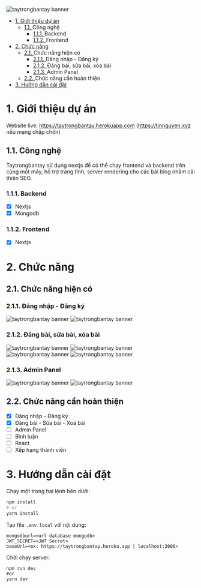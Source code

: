![taytrongbantay banner](./images/ttbt_cover.jpg)

- [1. Giới thiệu dự án](#1-giới-thiệu-dự-án)
  - [1.1. <a name='Cngngh'></a>Công nghệ](#11-công-nghệ)
    - [1.1.1. <a name='Backend'></a>Backend](#111-backend)
    - [1.1.2. <a name='Frontend'></a>Frontend](#112-frontend)
- [2. Chức năng](#2-chức-năng)
  - [2.1. <a name='Chcnnghinc'></a>Chức năng hiện có](#21-chức-năng-hiện-có)
    - [2.1.1. <a name='ngnhp-ngk'></a>Đăng nhập - Đăng ký](#211-đăng-nhập---đăng-ký)
    - [2.1.2. <a name='ngbisabixabi'></a>Đăng bài, sửa bài, xóa bài](#212-đăng-bài-sửa-bài-xóa-bài)
    - [2.1.3. <a name='AdminPanel'></a>Admin Panel](#213-admin-panel)
  - [2.2. <a name='Chcnngcnhonthin'></a>Chức năng cần hoàn thiện](#22-chức-năng-cần-hoàn-thiện)
- [3. Hướng dẫn cài đặt](#3-hướng-dẫn-cài-đặt)

# 1. Giới thiệu dự án

Website live: https://taytrongbantay.herokuapp.com (https://tinnguyen.xyz nếu mạng chập chờn)

## 1.1. <a name='Cngngh'></a>Công nghệ

Taytrongbantay sử dụng nextjs để có thể chạy frontend và backend trên cùng một máy, hỗ trợ trang tĩnh, server rendering cho các bài blog nhằm cải thiện SEO.

### 1.1.1. <a name='Backend'></a>Backend

- [x] Nextjs
- [x] Mongodb

### 1.1.2. <a name='Frontend'></a>Frontend

- [x] Nextjs

# 2. Chức năng

## 2.1. <a name='Chcnnghinc'></a>Chức năng hiện có

### 2.1.1. <a name='ngnhp-ngk'></a>Đăng nhập - Đăng ký

![taytrongbantay banner](./images/register.png)
![taytrongbantay banner](./images/login.png)

### 2.1.2. <a name='ngbisabixabi'></a>Đăng bài, sửa bài, xóa bài

![taytrongbantay banner](./images/card.png)
![taytrongbantay banner](./images/singlepost.png)
![taytrongbantay banner](./images/edit-post.png)
![taytrongbantay banner](./images/delete-post.png)

### 2.1.3. <a name='AdminPanel'></a>Admin Panel

![taytrongbantay banner](./images/admin-panel.png)
![taytrongbantay banner](./images/edit-cat.png)

## 2.2. <a name='Chcnngcnhonthin'></a>Chức năng cần hoàn thiện

- [x] Đăng nhập - Đăng ký
- [x] Đăng bài - Sửa bài - Xoá bài
- [ ] Admin Panel
- [ ] Bình luận
- [ ] React
- [ ] Xếp hạng thành viên

# 3. Hướng dẫn cài đặt

Chạy một trong hai lệnh bên dưới:

```bash
npm install
# or
yarn install
```

Tạo file `.env.local` với nội dung:

```
mongodburl=<url database mongodb>
JWT_SECRET=<JWT Secret>
baseUrl=<ex: https://taytrongbantay.heroku.app | localhost:3000>
```

Chởi chạy server:

```
npm run dev
#or
yarn dev
```
